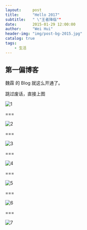 ```yaml
---
layout:     post
title:      "Hello 2017"
subtitle:   " \"王者降临""
date:       2015-01-29 12:00:00
author:     "Wei Hui"
header-img: "img/post-bg-2015.jpg"
catalog: true
tags:
    - 生活
---
```



## 第一偏博客

魏霖 的 Blog 就这么开通了。


跳过废话，直接上图

![1](http://ovh6eklj5.bkt.clouddn.com/IMG_20170722_113830.jpg)

===

![2](http://ovh6eklj5.bkt.clouddn.com/IMG_20170722_113847.jpg)

===

![3](http://ovh6eklj5.bkt.clouddn.com/IMG_20170723_112015.jpg)

===

![4](http://ovh6eklj5.bkt.clouddn.com/IMG_20170723_112021.jpg)

===

![5](http://ovh6eklj5.bkt.clouddn.com/IMG_20170723_154039.jpg)

===

![6](http://ovh6eklj5.bkt.clouddn.com/IMG_20170723_154212.jpg)

===

![7](http://ovh6eklj5.bkt.clouddn.com/mmexport1503901185359.jpg)


